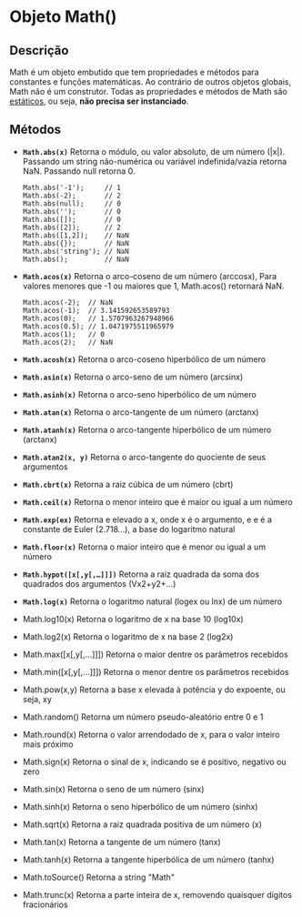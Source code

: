 # Objeto Math()

## Descrição

Math é um objeto embutido que tem propriedades e métodos para constantes e funções matemáticas. Ao contrário de outros objetos globais, Math não é um construtor. Todas as propriedades e métodos de Math são [estáticos](https://github.com/leandrobeandrade/javascript-references/blob/master/classes/metodos.md#m%C3%A9todos-est%C3%A1ticos), ou seja, **não precisa ser instanciado**.


## Métodos

- **`Math.abs(x)`** Retorna o módulo, ou valor absoluto, de um número (|x|). Passando um string não-numérica ou variável indefinida/vazia retorna NaN. Passando null retorna 0.

      Math.abs('-1');     // 1
      Math.abs(-2);       // 2
      Math.abs(null);     // 0
      Math.abs('');       // 0
      Math.abs([]);       // 0
      Math.abs([2]);      // 2
      Math.abs([1,2]);    // NaN
      Math.abs({});       // NaN
      Math.abs('string'); // NaN
      Math.abs();         // NaN
      
- **`Math.acos(x)`** Retorna o arco-coseno de um número (arccosx), Para valores menores que -1 ou maiores que 1, Math.acos() retornará NaN.

      Math.acos(-2);  // NaN
      Math.acos(-1);  // 3.141592653589793
      Math.acos(0);   // 1.5707963267948966
      Math.acos(0.5); // 1.0471975511965979
      Math.acos(1);   // 0
      Math.acos(2);   // NaN
      
- **`Math.acosh(x)`** Retorna o arco-coseno hiperbólico de um número
- **`Math.asin(x)`** Retorna o arco-seno de um número (arcsinx)
- **`Math.asinh(x)`** Retorna o arco-seno hiperbólico de um número
- **`Math.atan(x)`** Retorna o arco-tangente de um número (arctanx)
- **`Math.atanh(x)`** Retorna o arco-tangente hiperbólico de um número (arctanx)
- **`Math.atan2(x, y)`** Retorna o arco-tangente do quociente de seus argumentos
- **`Math.cbrt(x)`** Retorna a raiz cúbica de um número (cbrt)
- **`Math.ceil(x)`** Retorna o menor inteiro que é maior ou igual a um número
- **`Math.exp(ex)`** Retorna e elevado a x, onde x é o argumento, e e é a constante de Euler (2.718...), a base do logaritmo natural
- **`Math.floor(x)`** Retorna o maior inteiro que é menor ou igual a um número
- **`Math.hypot([x[,y[,…]]])`** Retorna a raiz quadrada da soma dos quadrados dos argumentos (Vx2+y2+…)
- **`Math.log(x)`** Retorna o logaritmo natural (logex ou lnx) de um número
- Math.log10(x) Retorna o logaritmo de x na base 10 (log10x)
- Math.log2(x) Retorna o logaritmo de x na base 2 (log2x)
- Math.max([x[,y[,…]]]) Retorna o maior dentre os parâmetros recebidos
- Math.min([x[,y[,…]]]) Retorna o menor dentre os parâmetros recebidos
- Math.pow(x,y) Retorna a base x elevada à potência y do expoente, ou seja, xy
- Math.random() Retorna um número pseudo-aleatório entre 0 e 1
- Math.round(x) Retorna o valor arrendodado de x, para o valor inteiro mais próximo
- Math.sign(x) Retorna o sinal de x, indicando se é positivo, negativo ou zero
- Math.sin(x) Retorna o seno de um número (sinx)
- Math.sinh(x) Retorna o seno hiperbólico de um número (sinhx)
- Math.sqrt(x) Retorna a raiz quadrada positiva de um número (x)
- Math.tan(x) Retorna a tangente de um número (tanx)
- Math.tanh(x) Retorna a tangente hiperbólica de um número (tanhx)
- Math.toSource() Retorna a string "Math"
- Math.trunc(x) Retorna a parte inteira de x, removendo quaisquer dígitos fracionários
